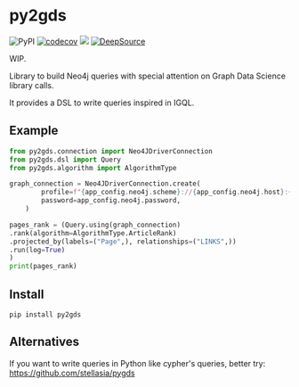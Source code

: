 # py2gds

![PyPI](https://img.shields.io/pypi/v/py2gds)
[![codecov](https://codecov.io/gh/headsrooms/py2gds/branch/master/graph/badge.svg?token=LUvFkSRpva)](https://codecov.io/gh/headsrooms/py2gds)
<a href="https://codeclimate.com/github/kingoodie/py2gds/maintainability"><img src="https://api.codeclimate.com/v1/badges/47c7a2ccca6088529369/maintainability" /></a>
[![DeepSource](https://static.deepsource.io/deepsource-badge-light-mini.svg)](https://deepsource.io/gh/kingoodie/py2gds/?ref=repository-badge)

WIP.

Library to build Neo4j queries with special attention on Graph Data Science library calls.

It provides a DSL to write queries inspired in IGQL.

## Example

```python
from py2gds.connection import Neo4JDriverConnection
from py2gds.dsl import Query
from py2gds.algorithm import AlgorithmType

graph_connection = Neo4JDriverConnection.create(
        profile=f"{app_config.neo4j.scheme}://{app_config.neo4j.host}:{app_config.neo4j.port}",
        password=app_config.neo4j.password,
    )

pages_rank = (Query.using(graph_connection)
.rank(algorithm=AlgorithmType.ArticleRank)
.projected_by(labels=("Page",), relationships=("LINKS",))
.run(log=True)
)
print(pages_rank)

```

## Install

    pip install py2gds
    
## Alternatives
    
If you want to write queries in Python like cypher's queries, better try: https://github.com/stellasia/pygds
